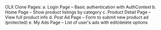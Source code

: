 OLX Clone Pages:
a. Login Page – Basic authentication with AuthContext
b. Home Page – Show product listings by category
c. Product Detail Page – View full product info
d. Post Ad Page – Form to submit new product ad (protected)
e. My Ads Page – List of user's ads with edit/delete options